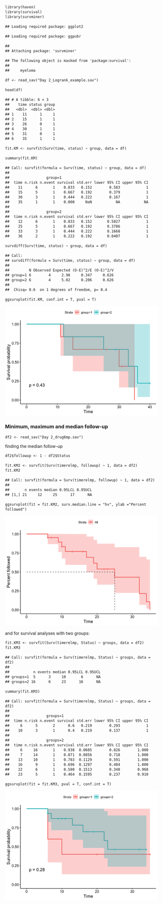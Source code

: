     library(haven)
    library(survival)
    library(survminer)

    ## Loading required package: ggplot2

    ## Loading required package: ggpubr

    ## 
    ## Attaching package: 'survminer'

    ## The following object is masked from 'package:survival':
    ## 
    ##     myeloma

    df <- read_sav("Day 2_Logrank_example.sav")

    head(df)

    ## # A tibble: 6 × 3
    ##    time status group
    ##   <dbl>  <dbl> <dbl>
    ## 1    11      1     1
    ## 2    15      1     1
    ## 3    26      0     1
    ## 4    30      1     1
    ## 5    31      0     1
    ## 6    35      1     1

    fit.KM <- survfit(Surv(time, status) ~ group, data = df)

    summary(fit.KM)

    ## Call: survfit(formula = Surv(time, status) ~ group, data = df)
    ## 
    ##                 group=1 
    ##  time n.risk n.event survival std.err lower 95% CI upper 95% CI
    ##    11      6       1    0.833   0.152        0.583            1
    ##    15      5       1    0.667   0.192        0.379            1
    ##    30      3       1    0.444   0.222        0.167            1
    ##    35      1       1    0.000     NaN           NA           NA
    ## 
    ##                 group=2 
    ##  time n.risk n.event survival std.err lower 95% CI upper 95% CI
    ##    12      6       1    0.833   0.152       0.5827            1
    ##    25      5       1    0.667   0.192       0.3786            1
    ##    33      3       1    0.444   0.222       0.1668            1
    ##    36      2       1    0.222   0.192       0.0407            1

    survdiff(Surv(time, status) ~ group, data = df)

    ## Call:
    ## survdiff(formula = Surv(time, status) ~ group, data = df)
    ## 
    ##         N Observed Expected (O-E)^2/E (O-E)^2/V
    ## group=1 6        4     2.98     0.347     0.626
    ## group=2 6        4     5.02     0.206     0.626
    ## 
    ##  Chisq= 0.6  on 1 degrees of freedom, p= 0.4

    ggsurvplot(fit.KM, conf.int = T, pval = T)

![](Day2_Exercises_files/figure-markdown_strict/unnamed-chunk-4-1.png)

### Minimum, maximum and median follow-up

    df2 <- read_sav("Day 2_drug6mp.sav")

finding the median follow-up

    df2$followup <- 1 - df2$Status

    fit.KM2 <- survfit(Surv(timerelmp, followup) ~ 1, data = df2)
    fit.KM2

    ## Call: survfit(formula = Surv(timerelmp, followup) ~ 1, data = df2)
    ## 
    ##       n events median 0.95LCL 0.95UCL
    ## [1,] 21     12     25      17      NA

    ggsurvplot(fit = fit.KM2, surv.median.line = "hv", ylab ="Percent followed")

![](Day2_Exercises_files/figure-markdown_strict/unnamed-chunk-6-1.png)

and for survival analyses with two groups:

    fit.KM3 <- survfit(Surv(timerelmp, Status) ~ groups, data = df2)
    fit.KM3

    ## Call: survfit(formula = Surv(timerelmp, Status) ~ groups, data = df2)
    ## 
    ##           n events median 0.95LCL 0.95UCL
    ## groups=1  5      3     10       6      NA
    ## groups=2 16      6     23      16      NA

    summary(fit.KM3)

    ## Call: survfit(formula = Surv(timerelmp, Status) ~ groups, data = df2)
    ## 
    ##                 groups=1 
    ##  time n.risk n.event survival std.err lower 95% CI upper 95% CI
    ##     6      5       2      0.6   0.219        0.293            1
    ##    10      3       1      0.4   0.219        0.137            1
    ## 
    ##                 groups=2 
    ##  time n.risk n.event survival std.err lower 95% CI upper 95% CI
    ##     6     16       1    0.938  0.0605        0.826        1.000
    ##     7     14       1    0.871  0.0856        0.718        1.000
    ##    13     10       1    0.783  0.1129        0.591        1.000
    ##    16      9       1    0.696  0.1297        0.484        1.000
    ##    22      6       1    0.580  0.1513        0.348        0.968
    ##    23      5       1    0.464  0.1595        0.237        0.910

    ggsurvplot(fit = fit.KM3, pval = T, conf.int = T)

![](Day2_Exercises_files/figure-markdown_strict/unnamed-chunk-9-1.png)
